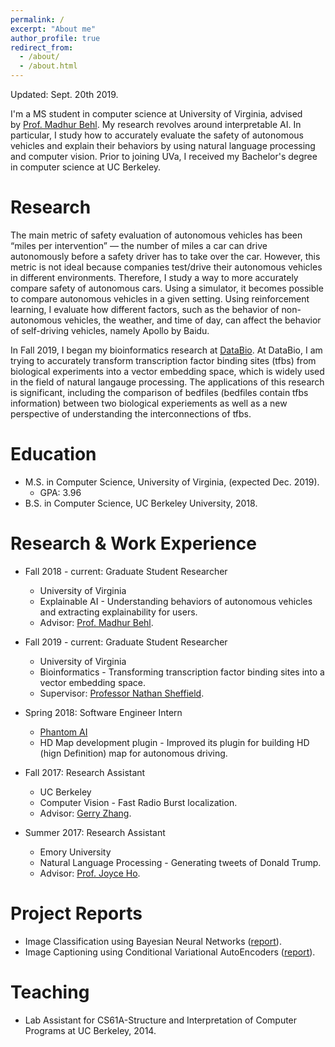 ```yaml
---
permalink: /
excerpt: "About me"
author_profile: true
redirect_from: 
  - /about/
  - /about.html
---
```

Updated: Sept. 20th 2019.

I'm a MS student in computer science at University of Virginia, advised by [Prof. Madhur Behl](http://www.madhurbehl.com/). My research revolves around interpretable AI. In particular, I study how to accurately evaluate the safety of autonomous vehicles and explain their behaviors by using natural language processing and computer vision. Prior to joining UVa, I received my Bachelor's degree in computer science at UC Berkeley.

Research
======
The main metric of safety evaluation of autonomous vehicles has been “miles per intervention” — the number of miles a car can drive autonomously before a safety driver has to take over the car. However, this metric is not ideal because companies test/drive their autonomous vehicles in different environments. Therefore, I study a way to more accurately compare safety of autonomous cars. Using a simulator, it becomes possible to compare autonomous vehicles in a given setting. Using reinforcement learning, I evaluate how different factors, such as the behavior of non-autonomous vehicles, the weather, and time of day, can affect the behavior of self-driving vehicles, namely Apollo by Baidu.

In Fall 2019, I began my bioinformatics research at [DataBio](http://databio.org/). At DataBio, I am trying to accurately transform transcription factor binding sites (tfbs) from biological experiments into a vector embedding space, which is widely used in the field of natural langauge processing. The applications of this research is significant, including the comparison of bedfiles (bedfiles contain tfbs information) between two biological experiements as well as a new perspective of understanding the interconnections of tfbs.


Education
======
* M.S. in Computer Science, University of Virginia, (expected Dec. 2019).
  * GPA: 3.96
* B.S. in Computer Science, UC Berkeley University, 2018.

Research & Work Experience
======

* Fall 2018 - current: Graduate Student Researcher
  * University of Virginia
  * Explainable AI - Understanding behaviors of autonomous vehicles and extracting explainability for users.
  * Advisor: [Prof. Madhur Behl](http://www.madhurbehl.com/).
  
* Fall 2019 - current: Graduate Student Researcher
  * University of Virginia
  * Bioinformatics - Transforming transcription factor binding sites into a vector embedding space.
  * Supervisor: [Professor Nathan Sheffield](https://engineering.virginia.edu/faculty/nathan-sheffield).

* Spring 2018: Software Engineer Intern
  * [Phantom AI](https://phantom.ai/)
  * HD Map development plugin - Improved its plugin for building HD (hign Definition) map for autonomous driving.

* Fall 2017: Research Assistant
  * UC Berkeley
  * Computer Vision - Fast Radio Burst localization.
  * Advisor: [Gerry Zhang](https://astro.berkeley.edu/student-profile/2375732-yunfan-gerry-zhang).

* Summer 2017: Research Assistant
  * Emory University
  * Natural Language Processing - Generating tweets of Donald Trump.
  * Advisor: [Prof. Joyce Ho](https://joyceho.github.io/).

Project Reports
======
* Image Classification using Bayesian Neural Networks ([report](https://github.com/hyunjaecho94/Bayesian-neural-network/blob/master/Bayesian_Approach_to_Giving_Neural_Networks_the_Power_to_Reject_to_Classify.pdf)).
* Image Captioning using Conditional Variational AutoEncoders ([report](https://github.com/hyunjaecho94/VAE-ImgCaptioning/blob/master/image_captioning_using_CVAE.pdf)).
  
Teaching
======
* Lab Assistant for CS61A-Structure and Interpretation of Computer Programs at UC Berkeley, 2014.
